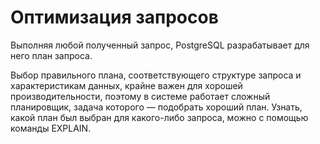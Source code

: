 # Оптимизация запросов

Выполняя любой полученный запрос, PostgreSQL разрабатывает для него план запроса.

Выбор правильного плана, соответствующего структуре запроса и характеристикам данных, крайне важен для хорошей производительности, поэтому в системе работает сложный планировщик, задача которого — подобрать хороший план. Узнать, какой план был выбран для какого-либо запроса, можно с помощью команды EXPLAIN.
